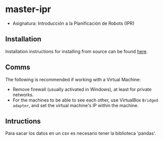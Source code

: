# master-ipr

- Asignatura: Introducción a la Planificación de Robots (IPR)

## Installation

Installation instructions for installing from source can be found [here](doc/master-ipr-install.md).

## Comms

The following is recommended if working with a Virtual Machine:
- Remove firewall (usually activated in Windows), at least for private networks.
- For the machines to be able to see each other, use VirtualBox `Bridged adapter`, and set the virtual machine's IP within the machine.

## Intructions 
Para sacar los datos en un csv es necesario tener la biblioteca 'pandas'. 